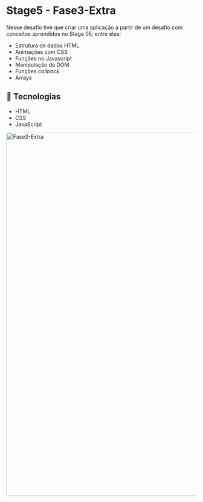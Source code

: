 # **Stage5 -** Fase3-Extra

Nesse desafio tive que criar uma aplicação a partir de um desafio com conceitos aprendidos no Stage 05, entre eles:

- Estrutura de dados HTML
- Animações com CSS
- Funções no Javascript
- Manipulação da DOM
- Funções *callback*
- Arrays

## 🔧 Tecnologias

- HTML
- CSS
- JavaScript

<img width="960" alt="Fase3-Extra" src="https://user-images.githubusercontent.com/98700610/226489478-5065a21f-49dc-4083-8da0-f0b782621334.png">
